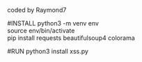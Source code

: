 coded by Raymond7 

#INSTALL
python3 -m venv env <br>
source env/bin/activate <br>
pip install requests beautifulsoup4 colorama <br>

#RUN
python3 install xss.py
